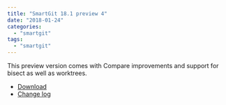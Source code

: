 ```yaml
---
title: "SmartGit 18.1 preview 4"
date: "2018-01-24"
categories: 
  - "smartgit"
tags: 
  - "smartgit"
---
```


This preview version comes with Compare improvements and support for bisect as well as worktrees.

- [Download](http://www.syntevo.com/smartgit/early-access)
- [Change log](http://www.syntevo.com/smartgit/changelog-eap.txt)
